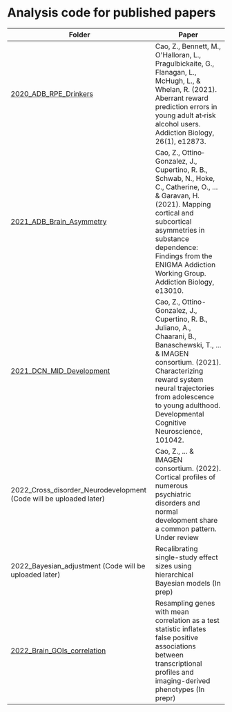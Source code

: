 # Analysis code for published papers

|Folder|Paper|
|------|------|
|[2020_ADB_RPE_Drinkers](https://github.com/zh1peng/paper_code/tree/main/2020_ADB_RPE_Drinkers)|Cao, Z., Bennett, M., O'Halloran, L., Pragulbickaite, G., Flanagan, L., McHugh, L., & Whelan, R. (2021). Aberrant reward prediction errors in young adult at‐risk alcohol users. Addiction Biology, 26(1), e12873.|
|[2021_ADB_Brain_Asymmetry](https://github.com/zh1peng/paper_code/tree/main/2021_ADB_Brain_Asymmetry)|Cao, Z., Ottino‐Gonzalez, J., Cupertino, R. B., Schwab, N., Hoke, C., Catherine, O., ... & Garavan, H. (2021). Mapping cortical and subcortical asymmetries in substance dependence: Findings from the ENIGMA Addiction Working Group. Addiction Biology, e13010.|
|[2021_DCN_MID_Development](https://github.com/zh1peng/paper_code/tree/main/2021_DCN_MID_Development)|Cao, Z., Ottino-Gonzalez, J., Cupertino, R. B., Juliano, A., Chaarani, B., Banaschewski, T., ... & IMAGEN consortium. (2021). Characterizing reward system neural trajectories from adolescence to young adulthood. Developmental Cognitive Neuroscience, 101042.|
|2022_Cross_disorder_Neurodevelopment (Code will be uploaded later)|Cao, Z., ... & IMAGEN consortium. (2022). Cortical profiles of numerous psychiatric disorders and normal development share a common pattern. Under review|
|2022_Bayesian_adjustment (Code will be uploaded later)|Recalibrating single-study effect sizes using hierarchical Bayesian models (In prep)|
|[2022_Brain_GOIs_correlation](https://github.com/zh1peng/paper_code/tree/main/2022_Brain_GOIs_correlation)|Resampling genes with mean correlation as a test statistic inflates false positive associations between transcriptional profiles and imaging-derived phenotypes (In prepr)|




